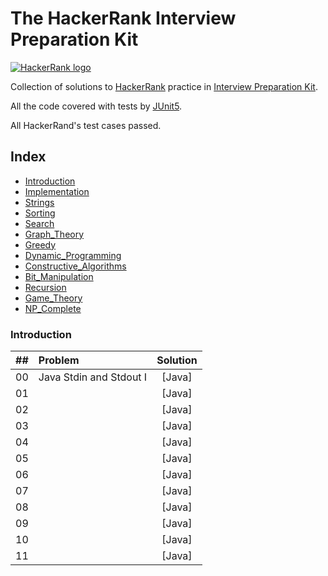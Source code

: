# The HackerRank Interview Preparation Kit

[![HackerRank logo](https://hrcdn.net/fcore/assets/brand/h_mark_sm-966d2b45e3.svg)](https://www.hackerrank.com)

Collection of solutions to [HackerRank](https://www.hackerrank.com) practice  in [Interview Preparation Kit](https://www.hackerrank.com/interview/interview-preparation-kit).

All the code covered with tests by [JUnit5](https://mvnrepository.com/artifact/org.junit.jupiter/junit-jupiter-api).

All HackerRand's test cases passed.

## Index
- [Introduction](#Warmup)
- [Implementation](#Implementation)
- [Strings](#Strings)
- [Sorting](#Sorting)
- [Search](#Search)
- [Graph_Theory](#Graph_Theory)
- [Greedy](#Greedy)
- [Dynamic_Programming](#Dynamic_Programming)
- [Constructive_Algorithms](#Constructive_Algorithms)
- [Bit_Manipulation](#Bit_Manipulation)
- [Recursion](#Recursion)
- [Game_Theory](#Game_Theory)
- [NP_Complete](#NP_Complete)

### Introduction

| ## | Problem | Solution |
| :--- | :--- | :---: |
| 00 | Java Stdin and Stdout I | [Java] |
| 01 |  | [Java] |
| 02 |  | [Java] |
| 03 |  | [Java] |
| 04 |  | [Java] |
| 05 |  | [Java] |
| 06 |  | [Java] |
| 07 |  | [Java] |
| 08 |  | [Java] |
| 09 |  | [Java] |
| 10 |  | [Java] |
| 11 |  | [Java] |